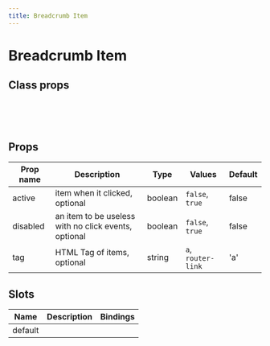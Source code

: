 ```yaml
---
title: Breadcrumb Item
---
```


# Breadcrumb Item

<example-breadcrumbitem />

## Class props

<br />

<inspector-breadcrumbitem-viewer />

<br />
<br />

## Props

| Prop name | Description                                          | Type    | Values             | Default |
| --------- | ---------------------------------------------------- | ------- | ------------------ | ------- |
| active    | item when it clicked, optional                       | boolean | `false`, `true`    | false   |
| disabled  | an item to be useless with no click events, optional | boolean | `false`, `true`    | false   |
| tag       | HTML Tag of items, optional                          | string  | `a`, `router-link` | 'a'     |

## Slots

| Name    | Description | Bindings |
| ------- | ----------- | -------- |
| default |             |          |

